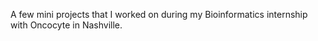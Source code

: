 A few mini projects that I worked on during my Bioinformatics internship with Oncocyte in Nashville. 
